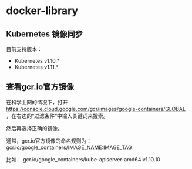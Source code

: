# docker-library



## Kubernetes 镜像同步



目前支持版本：

* Kubernetes v1.10.*
* Kubernetes v1.11.*


## 查看gcr.io官方镜像

在科学上网的情况下，打开 https://console.cloud.google.com/gcr/images/google-containers/GLOBAL ，在右边的“过滤条件“中输入关键词来搜索。

然后再选择正确的镜像。

通常，gcr.io官方镜像的命名规则为： 
gcr.io/google_containers/IMAGE_NAME:IMAGE_TAG

比如： 
gcr.io/google_containers/kube-apiserver-amd64:v1.10.10
